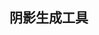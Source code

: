 ## 阴影生成工具

<template>
<div>
    <p>阴影效果以及CSS代码：</p>
    <div style="padding: 20px 12px;display:flex;border: 1px solid #dfdfdf;margin-top: 8px;">
        <div style="flex: 0 0 40%;">
            <div :style="applyShadowStyle" style="height: 100px;margin-right: 20px;"></div>
        </div>
        <code style="flex: 0 0 60%;padding: 12px;background-color: #efefef;border-radius: 4px;">
            box-shadow: {{ shadowStyle }};
        </code>
    </div>
    <div class="margin-top-12px">
        <p>工具栏：</p>
        <div class="flex align-items-center">
            <span style="width: 140px;">水平阴影的位置：</span>
            <el-input-number v-model="hShadow" />
        </div>
        <div class="flex align-items-center margin-top-12px">
            <span style="width: 140px;">垂直阴影的位置：</span>
            <el-input-number v-model="vShadow" />
        </div>
        <div class="flex align-items-center margin-top-12px">
            <span style="width: 140px;">模糊距离-可选：</span>
            <el-input-number v-model="blur" />
        </div>
        <div class="flex align-items-center margin-top-12px">
            <span style="width: 140px;">阴影的大小-可选：</span>
            <el-input-number v-model="spread" />
        </div>
        <div class="flex align-items-center margin-top-12px">
            <span style="width: 140px;">阴影的颜色-可选：</span>
            <el-color-picker v-model="color" show-alpha></el-color-picker>
        </div>
        <div class="flex align-items-center margin-top-12px">
            <span style="width: 140px;">是否内阴影-可选：</span>
            <el-checkbox v-model="inset" :true-label="1" :false-label="0"></el-checkbox>
        </div>
    </div>

</div>

<vue-gittalk></vue-gittalk>

</template>

<script>
export default {
    data(){
        return {
            hShadow: 0, // 必需的。水平阴影的位置。允许负值
            vShadow: 0, // 必需的。垂直阴影的位置。允许负值
            blur: 5, // 可选。模糊距离
            spread: 1, // 可选。阴影的大小
            color: 'rgba(99, 93, 225, 0.96)', // 可选。阴影的颜色。在CSS颜色值寻找颜色值的完整列表
            inset: 0, // 可选。从外层的阴影（开始时）改变阴影内侧阴影
        }
    },
    computed:{
        shadowStyle(){
            if(this.inset === 0){
                return `${this.hShadow}px ${this.vShadow}px ${this.blur}px ${this.spread}px ${this.color}`
            }else{
                return `${this.hShadow}px ${this.vShadow}px ${this.blur}px ${this.spread}px ${this.color} inset`
            }
        },
        applyShadowStyle(){
            return {boxShadow: this.shadowStyle}
        }
    }
}
</script>
